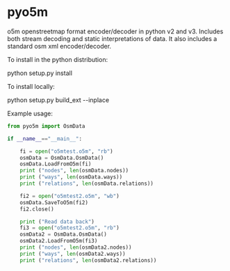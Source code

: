 # pyo5m
o5m openstreetmap format encoder/decoder in python v2 and v3. Includes both stream decoding and static interpretations of data. It also includes a standard osm xml encoder/decoder.

To install in the python distribution:

 python setup.py install

To install locally:

 python setup.py build_ext --inplace

Example usage:

```python
from pyo5m import OsmData

if __name__=="__main__":

	fi = open("o5mtest.o5m", "rb")
	osmData = OsmData.OsmData()
	osmData.LoadFromO5m(fi)
	print ("nodes", len(osmData.nodes))
	print ("ways", len(osmData.ways))
	print ("relations", len(osmData.relations))

	fi2 = open("o5mtest2.o5m", "wb")
	osmData.SaveToO5m(fi2)
	fi2.close()

	print ("Read data back")
	fi3 = open("o5mtest2.o5m", "rb")
	osmData2 = OsmData.OsmData()
	osmData2.LoadFromO5m(fi3)
	print ("nodes", len(osmData2.nodes))
	print ("ways", len(osmData2.ways))
	print ("relations", len(osmData2.relations))

```

